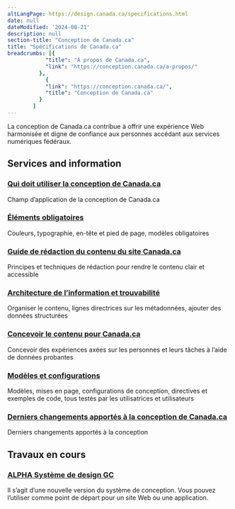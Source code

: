 ```yaml
---
altLangPage: https://design.canada.ca/specifications.html
date: null
dateModified: '2024-08-21'
description: null
section-title: "Conception de Canada.ca"
title: "Spécifications de Canada.ca"
breadcrumbs: [{
            "title": "À propos de Canada.ca",
            "link": "https://conception.canada.ca/a-propos/"
          },
            {
            "link": "https://conception.canada.ca/",
            "title": "Conception de Canada.ca"
          }
        ]
---
```



<p>
 La conception de Canada.ca contribue à offrir une expérience Web harmonisée et digne de confiance aux personnes accédant aux services numériques fédéraux.
</p>
 <section>
  <div class="row">
   <h2 class="wb-inv">
    Services and information
   </h2>
   <section class="wb-eqht gc-drmt">
    <div class="col-md-4">
     <section>
      <h3 class="h5">
       <a href="./specifications/utilisation-concept-canadaca.html">
        Qui doit utiliser la conception de Canada.ca
       </a>
      </h3>
      <p>
       Champ d’application de la conception de Canada.ca
      </p>
     </section>
    </div>
    <div class="col-md-4">
     <section>
      <h3 class="h5">
       <a href="./specifications/elements-obligatoires.html">
        Éléments obligatoires
       </a>
      </h3>
      <p>
       Couleurs, typographie, en-tête et pied de page, modèles obligatoires
      </p>
     </section>
    </div>
    <div class="col-md-4">
     <section>
      <h3 class="h5">
       <a href="./guide-redaction/index.html">
        Guide de rédaction du contenu du site Canada.ca
       </a>
      </h3>
      <p>
       Principes et techniques de rédaction pour rendre le contenu clair et accessible
      </p>
     </section>
    </div>
    <div class="col-md-4">
     <section>
      <h3 class="h5">
       <a href="./specifications/information-trouvabilite.html">
        Architecture de l’information et trouvabilité
       </a>
      </h3>
      <p>
       Organiser le contenu, lignes directrices sur les métadonnées, ajouter des données structurées
      </p>
     </section>
    </div>
    <div class="col-md-4">
     <section>
      <h3 class="h5">
       <a href="./specifications/concevoir-contenu.html">
        Concevoir le contenu pour Canada.ca
       </a>
      </h3>
      <p>
       Concevoir des expériences axées sur les personnes et leurs tâches à l’aide de données probantes
      </p>
     </section>
    </div>
   <div class="col-md-4">
     <section>
      <h3 class="h5">
       <a href="./bibliotheque-modeles.html">
        Modèles et configurations
       </a>
      </h3>
      <p>
       Modèles, mises en page, configurations de conception, directives et exemples de code, tous testés par les utilisatrices et utilisateurs
      </p>
     </section>
    </div>
   <div class="col-md-4">
     <section>
      <h3 class="h5">
       <a href="./a-propos/derniers-changements.html">
        Derniers changements apportés à la conception de Canada.ca
       </a>
      </h3>
      <p>
       Derniers changements apportés à la conception
      </p>
     </section>
    </div>
</section>
</div>
<div class="clearfix"></div>
<section>
	<div class="row">
    		<div class="col-md-8">
    <h2>Travaux en cours</h2>
			<h3 class="h5"><a href="https://systeme-design.alpha.canada.ca/fr/"><span class="label label-info">ALPHA</span> Système de design GC</a></h3>
			<p>Il s’agit d’une nouvelle version du système de conception. Vous pouvez l’utiliser comme point de départ pour un site Web ou une application.</p>
		</div>
    </div>
</section>
